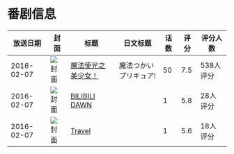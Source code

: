 # 番剧信息

|放送日期|封面|标题|日文标题|话数|评分|评分人数|
|---|---|---|---|---|---|---|
|2016-02-07|![封面](https://lain.bgm.tv/pic/cover/c/8d/52/159826_k1X1J.jpg)|[魔法使光之美少女！](https://bangumi.tv/subject/159826)|魔法つかいプリキュア!|50|7.5|538人评分|
|2016-02-07|![封面](https://lain.bgm.tv/pic/cover/c/e2/87/168800_eg59J.jpg)|[BILIBILI DAWN](https://bangumi.tv/subject/168800)||1|5.8|28人评分|
|2016-02-07|![封面](https://lain.bgm.tv/pic/cover/c/ce/89/168801_o64aG.jpg)|[Travel](https://bangumi.tv/subject/168801)||1|5.6|18人评分|
